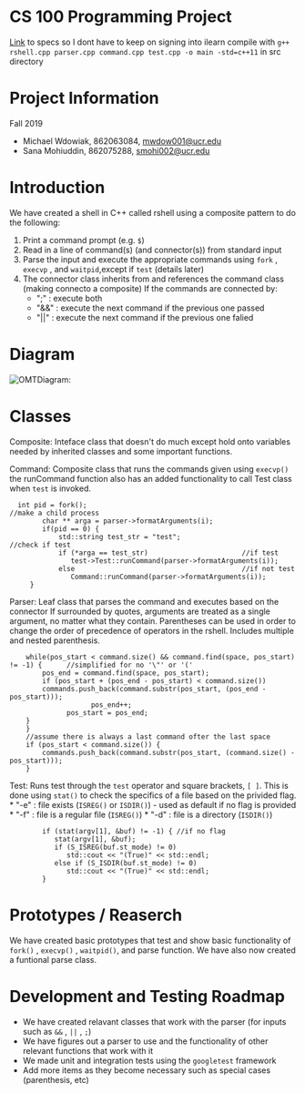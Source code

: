 # CS 100 Programming Project

[Link](https://docs.google.com/document/d/1rIrPz5glX_SOD-Oi87J7bxxZykglxa-xB84qcXeUTc8/edit) to specs so I dont have to keep on signing into ilearn
compile with `g++ rshell.cpp parser.cpp command.cpp test.cpp -o main -std=c++11` in src directory

<h1> Project Information </h1>
Fall 2019

* Michael Wdowiak, 862063084, mwdow001@ucr.edu 
* Sana Mohiuddin, 862075288, smohi002@ucr.edu

<h1> Introduction </h1>
We have created a shell in C++ called rshell using a composite pattern to do the following: 

1. Print a command prompt (e.g. `$`)
2. Read in a line of command(s) (and connector(s)) from standard input
3. Parse the input and execute the appropriate commands using `fork` , `execvp` , and `waitpid`,except if `test` (details later)
4. The connector class inherits from and references the command class (making connecto a composite) If the commands are connected by:
    * ";" : execute both
    * "&&" :  execute the next command if the previous one passed
    * "||" : execute the next command if the previous one falied

<h1> Diagram </h1>

![OMTDiagram: ](https://github.com/cs100/assignment-michael_sana/blob/master/images/RShell_OMT_Diagram.jpeg)
<h1> Classes </h1>

Composite:
Inteface class that doesn't do much except hold onto variables needed by inherited classes and some important functions.

Command:
Composite class that runs the commands given using  `execvp()`
the runCommand function also has an added functionality to call Test class when `test` is invoked.
   
      int pid = fork();				                                       //make a child process
			char ** arga = parser->formatArguments(i);	
			if(pid == 0) {
				std::string test_str = "test";                              //check if test
	            if (*arga == test_str)                       //if test
	               test->Test::runCommand(parser->formatArguments(i));
	            else                                         //if not test
	               Command::runCommand(parser->formatArguments(i));
         }

Parser:
Leaf class that parses the command and executes based on the connector
If surrounded by quotes, arguments are treated as a single argument, no matter what they contain.
Parentheses can be used in order to change the order of precedence of operators in the rshell. Includes multiple and nested parenthesis.

		while(pos_start < command.size() && command.find(space, pos_start) != -1) {      //simplified for no '\"' or '('
			pos_end = command.find(space, pos_start);
			if (pos_start + (pos_end - pos_start) < command.size())
           	commands.push_back(command.substr(pos_start, (pos_end - pos_start)));
						pos_end++;
                  pos_start = pos_end;
   		}
		}
		//assume there is always a last command ofter the last space
		if (pos_start < command.size()) {
			commands.push_back(command.substr(pos_start, (command.size() - pos_start)));
		}

Test:
Runs test through the `test` operator and square brackets, `[ ]`. This is done using `stat()` to check the specifics of a file based on  the privided flag. 
    * "-e" : file exists (`ISREG()` or `ISDIR()`) - used as default if no flag is provided
    * "-f" : file is a regular file (`ISREG()`)
    * "-d" : file is a directory (`ISDIR()`)

            if (stat(argv[1], &buf) != -1) { //if no flag
               stat(argv[1], &buf);
               if (S_ISREG(buf.st_mode) != 0)
                  std::cout << "(True)" << std::endl;
               else if (S_ISDIR(buf.st_mode) != 0)
                  std::cout << "(True)" << std::endl;
            }

<h1> Prototypes / Reaserch </h1>

We have created basic prototypes that test and show basic functionality of `fork()` , `execvp()` , `waitpid()`, and parse function.
We have also now created a funtional parse class.

<h1> Development and Testing Roadmap </h1>

* We have created relavant classes that work with the parser (for inputs such as `&&` , `||` , `;`)
* We have figures out a parser to use and the functionality of other relevant functions that work with it
* We made unit and integration tests using the `googletest` framework
* Add more items as they become necessary such as special cases (parenthesis, etc)
